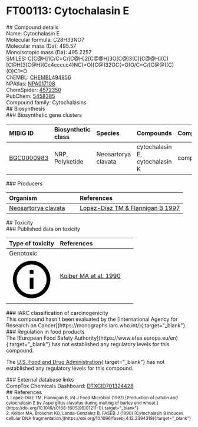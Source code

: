 
# FT00113: Cytochalasin E
<div class="molecule_image" style="float:left">
<img data-smiles= C[C@H]1C/C=C/[C@H]2[C@@H]3O[C@]3(C)[C@@H](C)[C@H]3[C@H](CC4=CC=CC=C4)NC(=O)[C@]32OC(=O)O/C=C/[C@@](C)(O)C1=O data-smiles-options="{ 'width': 350, 'height': 350 }" />
</div>
## Compound details
<div style="overflow:hidden">
Name: Cytochalasin E<br>
Molecular formula: C28H33NO7<br>
Molecular mass (Da): 495.57<br>
Monoisotopic mass (Da): 495.2257<br>
<div class="break_all">
SMILES: C[C@H]1C/C=C/[C@H]2[C@@H]3O[C@]3(C)[C@@H](C)[C@H]3[C@H](Cc4ccccc4)NC(=O)[C@]32OC(=O)O/C=C/[C@@](C)(O)C1=O<br>
</div>
        ChEMBL: <a href=https://www.ebi.ac.uk/chembl/compound_report_card/CHEMBL494856 target="_blank">CHEMBL494856</a><br>
        NPAtlas: <a href=https://www.npatlas.org/explore/compounds/NPA017108 target="_blank">NPA017108</a><br>
        ChemSpider: <a href=https://www.chemspider.com/Chemical-Structure.4572350.html target="_blank">4572350</a><br>
        PubChem: <a href=https://pubchem.ncbi.nlm.nih.gov/compound/5458385 target="_blank">5458385</a><br>
    Compound family: Cytochalasins<br>
</div>

<div markdown="block" class="section">
## Biosynthesis
<div markdown="block" class="subsection">
### Biosynthetic gene clusters
<table>
<thead>
<tr>
<th style="text-align: left;" role="columnheader" data-sort-default>MIBiG ID</th>
<th style="text-align: left;" role="columnheader">Biosynthetic class</th>
<th style="text-align: left;" role="columnheader">Species</th>
<th style="text-align: left;" role="columnheader">Compounds</th>
<th style="text-align: left;" role="columnheader">Complete</th>
<th style="text-align: left;" role="columnheader">Minimal entry</th>
</tr>
</thead>
<tbody>
        <tr>
        <td style="text-align: left;"><a href="https://mibig.secondarymetabolites.org/repository/BGC0000983" target="_blank">BGC0000983</a></td>
        <td style="text-align: left;">NRP, Polyketide</td>
        <td style="text-align: left;">Neosartorya clavata</td>
        <td style="text-align: left;">cytochalasin E, cytochalasin K</td>
        <td style="text-align: left;">complete</td>
        <td style="text-align: left;">False</td>
        </tr>
</tbody>
</table>
</div>

<div markdown="block" class="subsection">
### Producers
<table>
<thead>
<tr>
<th style="text-align: left;" role="columnheader" width="40%" data-sort-default>Organism</th>
<th style="text-align: left;" role="columnheader" width="60%">References</th>
</tr>
</thead>
        <tr>
        <td style="text-align: left;"><a href="https://www.ncbi.nlm.nih.gov/Taxonomy/Browser/wwwtax.cgi?mode=Info&id=5057" target="_blank">Neosartorya clavata</a></td>
        <td style="text-align: left;"><a href="#REF00328">Lopez-Diaz TM &amp; Flannigan B 1997</a></td>
        </tr>
</table>
</div>
</div>

<div markdown="block" class="section">
## Toxicity
<div markdown="block" class="subsection">
### Published data on toxicity
<table>
<thead>
<tr>
<th style="text-align: left;" role="columnheader" width="40%" data-sort-default>Type of toxicity</th>
<th style="text-align: left;" role="columnheader" width="60%">References</th>
</tr>
</thead>
<tbody>
<tr>
<td style="text-align: left;">Genotoxic <span class="twemoji" title="Is able to cause DNA damage"><svg xmlns="http://www.w3.org/2000/svg" viewBox="0 0 24 24"><path d="M11 9h2V7h-2m1 13c-4.41 0-8-3.59-8-8s3.59-8 8-8 8 3.59 8 8-3.59 8-8 8m0-18A10 10 0 0 0 2 12a10 10 0 0 0 10 10 10 10 0 0 0 10-10A10 10 0 0 0 12 2m-1 15h2v-6h-2v6Z"></path></svg></span></td>
<td style="text-align: left;"><a href="#REF00094">Kolber MA et al. 1990</a></td>
</tr>
</tbody>
</table>
</div>

<div markdown="block" class="subsection">
### IARC classification of carcinogenicity
<div markdown="block" class="indented_block">
This compound hasn't been evaluated by the [International Agency for Research on Cancer](https://monographs.iarc.who.int/){:target="_blank"}.<br>
</div>
</div>

<div markdown="block" class="subsection">
### Regulation in food products
<div markdown="block" class="indented_block">
The [European Food Safety Authority](https://www.efsa.europa.eu/en){:target="_blank"} has not established any regulatory levels for this compound. <br>

The [U.S. Food and Drug Administration](https://www.fda.gov/){:target="_blank"} has not established any regulatory levels for this compound. <br>

</div>
</div>

<div markdown="block" class="subsection">
### External database links
<div markdown="block" class="indented_block">
CompTox Chemicals Dashboard: <a href=https://comptox.epa.gov/dashboard/chemical/details/DTXCID701324428 target="_blank">DTXCID701324428</a><br>
</div>
</div>
</div>

<div markdown="block" class="section">
## References
<div markdown="block" style="font-size: smaller;">
<span id=REF00328>
1. Lopez-Diaz TM, Flannigan B, Int J Food Microbiol (1997) [Production of patulin and cytochalasin E by Aspergillus clavatus during malting of barley and wheat.](https://doi.org/10.1016/s0168-1605(96)01211-1){:target="_blank"}<br>
</span>

<span id=REF00094>
2. Kolber MA, Broschat KO, Landa-Gonzalez B, FASEB J (1990) [Cytochalasin B induces cellular DNA fragmentation.](https://doi.org/10.1096/fasebj.4.12.2394319){:target="_blank"}<br>
</span>

</div>
</div>

<script type="text/javascript" src="https://unpkg.com/smiles-drawer@2.0.1/dist/smiles-drawer.min.js"></script>
<script>
    SmiDrawer.apply();
</script>
